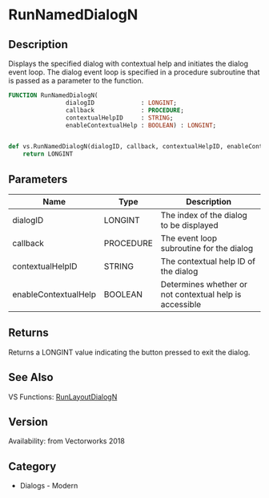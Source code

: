 # RunNamedDialogN

## Description
Displays the specified dialog with contextual help and initiates the dialog event loop. The dialog event loop is specified in a procedure subroutine that is passed as a parameter to the function.

```pascal
FUNCTION RunNamedDialogN(
				dialogID             : LONGINT;
				callback             : PROCEDURE;
				contextualHelpID     : STRING;
				enableContextualHelp : BOOLEAN) : LONGINT;
```

```python

def vs.RunNamedDialogN(dialogID, callback, contextualHelpID, enableContextualHelp):
    return LONGINT
```

## Parameters
|Name|Type|Description|
|---|---|---|
|dialogID|LONGINT|The index of the dialog to be displayed|
|callback|PROCEDURE|The event loop subroutine for the dialog|
|contextualHelpID|STRING|The contextual help ID of the dialog|
|enableContextualHelp|BOOLEAN|Determines whether or not contextual help is accessible|

## Returns
Returns a LONGINT value indicating the button pressed to exit the dialog.

## See Also
VS Functions:
[RunLayoutDialogN](RunLayoutDialogN.md)

## Version
Availability: from Vectorworks 2018
## Category
* Dialogs - Modern

